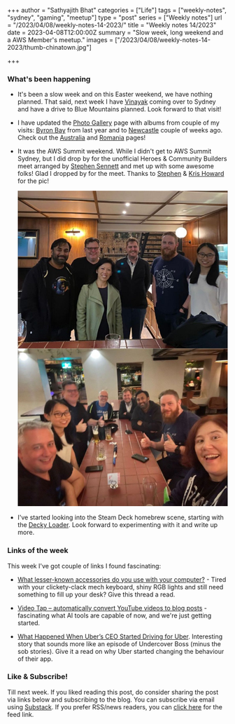 +++
author = "Sathyajith Bhat"
categories = ["Life"]
tags = ["weekly-notes", "sydney", "gaming", "meetup"]
type = "post"
series = ["Weekly notes"]
url = "/2023/04/08/weekly-notes-14-2023/"
title = "Weekly notes 14/2023"
date = 2023-04-08T12:00:00Z
summary = "Slow week, long weekend and a AWS Member's meetup."
images = ["/2023/04/08/weekly-notes-14-2023/thumb-chinatown.jpg"]

+++

### What's been happening

* It's been a slow week and on this Easter weekend, we have nothing planned. That said, next week I have [Vinayak](https://twitter.com/vinayakh) coming over to Sydney and have a drive to Blue Mountains planned. Look forward to that visit!

* I have updated the [Photo Gallery](https://pics.sathyabh.at/) page with albums from couple of my visits: [Byron Bay](https://sathyabh.at/2023/01/07/a-look-back-at-2022/) from last year and to [Newcastle](https://sathyabh.at/2023/03/20/weekly-notes-11-2023/) couple of weeks ago. Check out the [Australia](https://pics.sathyabh.at/australia) and [Romania](https://pics.sathyabh.at/romania) pages!

* It was the AWS Summit weekend. While I didn't get to AWS Summit Sydney, but I did drop by for the unofficial Heroes & Community Builders meet arranged by [Stephen Sennett](https://twitter.com/ssennettau) and met up with some awesome folks! Glad I dropped by for the meet. Thanks to [Stephen](https://twitter.com/ssennettau) & [Kris Howard](https://mastodon.social/@web_goddess@aus.social) for the pic!

    ![Unofficial AWS Community Builder (plus Heroes, Ambassadors, and AWS Staff) Social Event](builders-meet.jpg "Unofficial AWS Community Builder (plus Heroes, Ambassadors, and AWS Staff) Social Event")

* I've started looking into the Steam Deck homebrew scene, starting with the [Decky Loader](https://deckbrew.xyz/). Look forward to experimenting with it and write up more. 

### Links of the week

This week I've got couple of links I found fascinating:

* [What lesser-known accessories do you use with your computer?](https://news.ycombinator.com/item?id=35429801) - Tired with your clickety-clack mech keyboard, shiny RGB lights and still need something to fill up your desk? Give this thread a read.

* [Video Tap – automatically convert YouTube videos to blog posts](https://christianheilmann.com/2023/04/03/review-video-tap-automatically-convert-youtube-videos-to-blog-posts/) - fascinating what AI tools are capable of now, and we're just getting started.

* [What Happened When Uber’s CEO Started Driving for Uber](https://archive.is/EwR5v). Interesting story that sounds more like an episode of Undercover Boss (minus the sob stories). Give it a read on why Uber started changing the behaviour of their app.

### Like & Subscribe!

Till next week. If you liked reading this post, do consider sharing the post via links below and subscribing to the blog. You can subscribe via email using [Substack](https://sathyabhat.substack.com/). If you prefer RSS/news readers, you can [click here](https://sathyabh.at/index.xml) for the feed link.